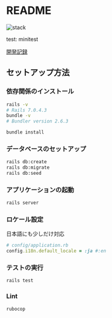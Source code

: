 # README

<img alt="stack" src="https://skillicons.dev/icons?theme=dark&perline=7&i=css,rails,minitest" />

test: minitest

[開発記録](./.md/./DEV.md)

## セットアップ方法

### 依存関係のインストール

```bash
rails -v
# Rails 7.0.4.3
bundle -v
# Bundler version 2.6.3

bundle install
```

### データベースのセットアップ

```bash
rails db:create
rails db:migrate
rails db:seed
```

### アプリケーションの起動

```bash
rails server
```

### ロケール設定

日本語にも少しだけ対応

```ruby
# config/application.rb
config.i18n.default_locale = :ja #:en
```

### テストの実行

```bash
rails test
```

### Lint

```bash
rubocop
```
